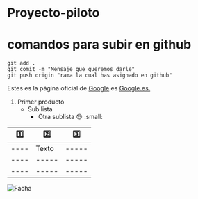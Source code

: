 ﻿# Proyecto-piloto
# comandos para subir en github
```
git add .
git comit -m "Mensaje que queremos darle"
git push origin "rama la cual has asignado en github"
```

Estes es la página oficial de [Google](https://Google.es/) es [Google.es.](https://Google.es/)

1. Primer producto
   - Sub lista
     - Otra sublista
😎 :small:

| 1️⃣  | 2️⃣ | 3️⃣ | 
| --- | ----- | ----- |
|----|Texto|-----|
|----|-----|-----|
|----|-----|-----|

![Facha](https://pbs.twimg.com/media/E3HZAtOXMAESwqD.jpg)
